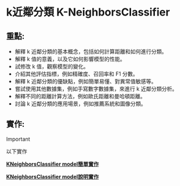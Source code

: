# k近鄰分類 K-NeighborsClassifier
## 重點:
- 解釋 k 近鄰分類的基本概念，包括如何計算距離和如何進行分類。
- 解釋 k 值的意義，以及它如何影響模型的性能。
- 試修改 k 值，觀察模型的變化。
- 介紹其他評估指標，例如精確度、召回率和 F1 分數。
- 解釋 k 近鄰分類的優缺點，例如簡單易懂、對異常值敏感等。
- 嘗試使用其他數據集，例如手寫數字數據集，來進行 k 近鄰分類分析。
- 解釋不同的距離計算方法，例如歐氏距離和曼哈頓距離。
- 討論 k 近鄰分類的應用場景，例如推薦系統和圖像分類。


##  實作:
> [!IMPORTANT]
> 以下實作

[**KNeighborsClassifier model簡單實作**](./sklearn實作1.ipynb)

[**KNeighborsClassifier model說明實作**](./README.ipynb)
